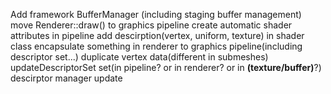 Add framework
BufferManager (including staging buffer management)
move Renderer::draw() to graphics pipeline
create automatic shader attributes in pipeline
add descirption(vertex, uniform, texture) in shader class
encapsulate something in renderer to graphics pipeline(including descriptor set...)
duplicate vertex data(different in submeshes)
updateDescriptorSet set(in pipeline? or in renderer? or in **(texture/buffer)**?)
descirptor manager update
